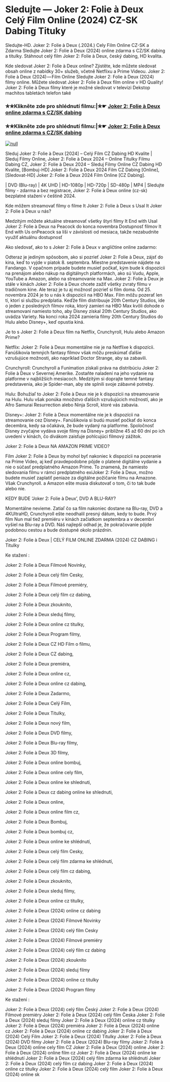 # Sledujte — Joker 2: Folie à Deux Celý Film Online (2024) CZ-SK Dabing Tituky
Sledujte-HD. Joker 2: Folie à Deux (.2024.) Cely Film Online CZ-SK a Zdarma
Sledujte Joker 2: Folie à Deux (2024) online zdarma s CZ/SK dabing a titulky. Stáhnout celý film Joker 2: Folie à Deux, český dabing, HD kvalita.

Kde sledovat Joker 2: Folie à Deux online? Zjistěte, kde můžete sledovat obsah online z nabídky 30+ služeb, včetně Netflixu a Prime Videou. Joker 2: Folie à Deux (2024) — Film Online Sledujte Joker 2: Folie à Deux (2024) filmy online. Můžete sledovat Joker 2: Folie à Deux film online v HD Quality! Joker 2: Folie à Deux filmy které je možné sledovat v televizi Dekstop machitos tabletách telefon také

### ✮✮Klikněte zde pro shlédnutí filmu:|✮☛ [Joker 2: Folie à Deux online zdarma s CZ/SK dabing](https://bit.ly/joker-folie-deux-cely-film-cz)

### ✮✮Klikněte zde pro shlédnutí filmu:|✮☛ [Joker 2: Folie à Deux online zdarma s CZ/SK dabing](https://bit.ly/joker-folie-deux-cely-film-cz)

[![null](https://static.wixstatic.com/media/855a25_043b5abeb4ae4d35ac003198e7fe56ed~mv2.gif)](https://bit.ly/joker-folie-deux-cely-film-cz)

Sleduj Joker 2: Folie à Deux [2024] – Celý Film CZ Dabing HD Kvalite | Sleduj Filmy Online, Joker 2: Folie à Deux 2024 – Online Titulky Filmu Dabing CZ, Joker 2: Folie à Deux 2024 – Sleduj Filmy Online CZ Dabing HD Kvalite, [Bombuj-HD] Joker 2: Folie à Deux 2024 Film CZ Dabing [Online], [Sledovat-HD] Joker 2: Folie à Deux 2024 Film Online [CZ Dabing].

| DVD (Blu-ray) | 4K UHD | HD-1080p | HD-720p | SD-480p | MP4 | Sledujte filmy - zdarma a bez registrace, Joker 2: Folie à Deux online (cz-sk) bezplatné stažení v češtině 2024.

Kde môžem streamovať filmy o filme It Joker 2: Folie à Deux s Usal It Joker 2: Folie à Deux u nás?

Medzitým môžete aktuálne streamovať všetky štyri filmy It End with Usal Joker 2: Folie à Deux na Peacock do konca novembra Dostupnosť filmov It End with Us onPeacock sa líši v závislosti od mesiaca, takže nezabudnite využiť aktuálnu dostupnosť

Ako sledovať, ako to s Joker 2: Folie à Deux v angličtine online zadarmo:

Odteraz je jediným spôsobom, ako si pozrieť Joker 2: Folie à Deux, zájsť do kina, keď to vyjde v piatok 8. septembra. Miestne predstavenie nájdete na Fandango. V opačnom prípade budete musieť počkať, kým bude k dispozícii na prenájom alebo nákup na digitálnych platformách, ako sú Vudu, Apple, YouTube a Amazon, alebo na streamovanie na Max. Joker 2: Folie à Deux je stále v kinách Joker 2: Folie à Deux chcete zažiť všetky zvraty filmu v tradičnom kine. Ale teraz je tu aj možnosť pozrieť si film doma. Od 25. novembra 2024 je to u nás k dispozícii na HBO Max. Film môžu pozerať len tí, ktorí si službu predplatia. Keďže film distribuuje 20th Century Studios, ide o jeden z posledných filmov roka, ktorý zamieri na HBO Max kvôli dohode o streamovaní namiesto toho, aby Disney získal 20th Century Studios, ako uvádza Variety. Na konci roka 2024 zamieria filmy 20th Century Studios do Hulu alebo Disney+, keď opustia kiná.

Je to s Joker 2: Folie à Deux film na Netflix, Crunchyroll, Hulu alebo Amazon Prime?

Netflix: Joker 2: Folie à Deux momentálne nie je na Netflixe k dispozícii. Fanúšikovia temných fantasy filmov však môžu preskúmať ďalšie vzrušujúce možnosti, ako napríklad Doctor Strange, aby sa zabavili.

Crunchyroll: Crunchyroll a Funimation získali práva na distribúciu Joker 2: Folie à Deux v Severnej Amerike. Zostaňte naladení na jeho vydanie na platforme v najbližších mesiacoch. Medzitým si doprajte temné fantasy predstavenia, ako je Spider-man, aby ste splnili svoje zábavné potreby.

Hulu: Bohužiaľ to Joker 2: Folie à Deux nie je k dispozícii na streamovanie na Hulu. Hulu však ponúka množstvo ďalších vzrušujúcich možností, ako je Afro Samurai Resurrection alebo Ninja Scroll, ktoré vás zabavia.

Disney+: Joker 2: Folie à Deux momentálne nie je k dispozícii na streamovanie cez Disney+. Fanúšikovia si budú musieť počkať do konca decembra, kedy sa očakáva, že bude vydaný na platforme. Spoločnosť Disney zvyčajne vydáva svoje filmy na Disney+ približne 45 až 60 dní po ich uvedení v kinách, čo divákom zaisťuje pohlcujúci filmový zážitok.

Joker 2: Folie à Deux NA AMAZON PRIME VIDEO?

Film Joker 2: Folie à Deux by mohol byť nakoniec k dispozícii na pozeranie na Prime Video, aj keď pravdepodobne pôjde o platené digitálne vydanie a nie o súčasť predplatného Amazon Prime. To znamená, že namiesto sledovania filmu v rámci predplatného exiJoker 2: Folie à Deux, možno budete musieť zaplatiť peniaze za digitálne požičanie filmu na Amazone. Však Crunchyroll. a Amazon ešte musia diskutovať o tom, či to tak bude alebo nie.

KEDY BUDE ‘Joker 2: Folie à Deux’, DVD A BLU-RAY?

Momentálne nevieme. Zatiaľ čo sa film nakoniec dostane na Blu-ray, DVD a 4KUltraHD, Crunchyroll ešte neodhalil presný dátum, kedy to bude. Prvý film Nun mal tiež premiéru v kinách začiatkom septembra a v decembri vyšiel na Blu-ray a DVD. Náš najlepší odhad je, že pokračovanie pôjde podobnou cestou a bude dostupné okolo prázdnin.

Joker 2: Folie à Deux | CELÝ FILM ONLINE ZDARMA (2024) CZ DABING i Titulky

Ke stažení :

Joker 2: Folie à Deux Filmové Novinky,

Joker 2: Folie à Deux celý film Cesky,

Joker 2: Folie à Deux Filmové premiéry,

Joker 2: Folie à Deux celý film cz dabing,

Joker 2: Folie à Deux zkouknito,

Joker 2: Folie à Deux sleduj filmy,

Joker 2: Folie à Deux online cz titulky,

Joker 2: Folie à Deux Program filmy,

Joker 2: Folie à Deux CZ HD Film o filmu,

Joker 2: Folie à Deux CZ dabing,

Joker 2: Folie à Deux premiéra,

Joker 2: Folie à Deux online cz,

Joker 2: Folie à Deux online cz dabing,

Joker 2: Folie à Deux Zadarmo,

Joker 2: Folie à Deux Celý Film,

Joker 2: Folie à Deux Titulky,

Joker 2: Folie à Deux nový film,

Joker 2: Folie à Deux DVD filmy,

Joker 2: Folie à Deux Blu-ray filmy,

Joker 2: Folie à Deux 3D filmy,

Joker 2: Folie à Deux online bombuj,

Joker 2: Folie à Deux online cely film,

Joker 2: Folie à Deux online ke shlednuti,

Joker 2: Folie à Deux cz dabing online ke shlednuti,

Joker 2: Folie à Deux online,

Joker 2: Folie à Deux online film cz,

Joker 2: Folie à Deux Bombuj,

Joker 2: Folie à Deux bombuj cz,

Joker 2: Folie à Deux online ke shlédnutí,

Joker 2: Folie à Deux celý film Cesky,

Joker 2: Folie à Deux celý film zdarma ke shlédnutí,

Joker 2: Folie à Deux celý film cz dabing,

Joker 2: Folie à Deux zkouknito,

Joker 2: Folie à Deux sleduj filmy,

Joker 2: Folie à Deux online cz titulky,

Joker 2: Folie à Deux (2024) online cz dabing

Joker 2: Folie à Deux (2024) Filmové Novinky

Joker 2: Folie à Deux (2024) celý film Cesky

Joker 2: Folie à Deux (2024) Filmové premiéry

Joker 2: Folie à Deux (2024) celý film cz dabing

Joker 2: Folie à Deux (2024) zkouknito

Joker 2: Folie à Deux (2024) sleduj filmy

Joker 2: Folie à Deux (2024) online cz titulky

Joker 2: Folie à Deux (2024) Program filmy

Ke stažení :

Joker 2: Folie à Deux (2024) celý film Český Joker 2: Folie à Deux (2024) Filmové premiéry Joker 2: Folie à Deux (2024) celý film Česka Joker 2: Folie à Deux (2024) sleduj filmy Joker 2: Folie à Deux (2024) online cz titulky Joker 2: Folie à Deux (2024) premiéra Joker 2: Folie à Deux (2024) online cz Joker 2: Folie à Deux (2024) online cz dabing Joker 2: Folie à Deux (2024) Celý Film Joker 2: Folie à Deux (2024) Titulky Joker 2: Folie à Deux (2024) DVD filmy Joker 2: Folie à Deux (2024) Blu-ray filmy Joker 2: Folie à Deux (2024) online cely film CZ Joker 2: Folie à Deux (2024) online Joker 2: Folie à Deux (2024) online film cz Joker 2: Folie à Deux (2024) online ke shlédnutí Joker 2: Folie à Deux (2024) celý film zdarma ke shlédnutí Joker 2: Folie à Deux (2024) celý film cz dabing Joker 2: Folie à Deux (2024) online cz titulky Joker 2: Folie à Deux (2024) celý film Joker 2: Folie à Deux (2024) online sk
